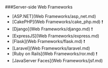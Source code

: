 ###Server-side Web Frameworks
* [ASP.NET](Web Frameworks/asp_net.md)
* [CakePHP](Web Frameworks/cake_php.md) :heavy_exclamation_mark:
* [Django](Web Frameworks/django.md) :heavy_exclamation_mark:
* [ExpressJS](Web Frameworks/express.md)
* [Flask](Web Frameworks/flask.md) :heavy_exclamation_mark:
* [Laravel](Web Frameworks/laravel.md)
* [Ruby on Rails](Web Frameworks/ror.md) :heavy_exclamation_mark:
* [JavaServer Faces](Web Frameworks/jsf.md)
